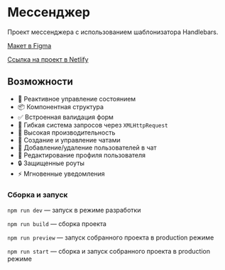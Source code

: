 # Мессенджер
Проект мессенджера с использованием шаблонизатора Handlebars.

[Макет в Figma](https://www.figma.com/file/jF5fFFzgGOxQeB4CmKWTiE/Chat_external_link?node-id=0%3A1)

[Ссылка на проект в Netlify](https://js-chat-practicum.netlify.app/)

## Возможности
- 🔄 Реактивное управление состоянием
- 📦 Компонентная структура
- ✅ Встроенная валидация форм
- 🔗 Гибкая система запросов через `XMLHttpRequest`
- 🚀 Высокая производительность
- 💬 Создание и управление чатами
- 👥 Добавление/удаление пользователей в чат
- 📝 Редактирование профиля пользователя
- 🔒 Защищенные роуты
- ⚡️ Мгновенные уведомления

### Сборка и запуск
`npm run dev` — запуск в режиме разработки

`npm run build` — сборка проекта

`npm run preview` — запуск собранного проекта в production режиме

`npm run start` — сборка и запуск собранного проекта в production режиме

